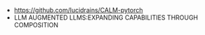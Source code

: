 

- https://github.com/lucidrains/CALM-pytorch
- LLM AUGMENTED LLMS:EXPANDING CAPABILITIES THROUGH COMPOSITION







